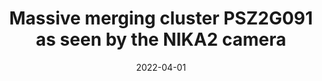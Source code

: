 ---
title: "Massive merging cluster PSZ2G091 as seen by the NIKA2 camera"
collection: "publications"
category: "co_procs"
permalink: /publications/2022arXiv220414052A
link: https://ui.adsabs.harvard.edu/abs/2022arXiv220414052A/abstract
date: 2022-04-01
venue: "arXiv e-prints"
citation: "Ajeddig, H., Adam, R., Ade, P., et al. (2020), mm Universe @ NIKA2 - Observing the mm Universe with the NIKA2 Camera, 228, 00002."
---